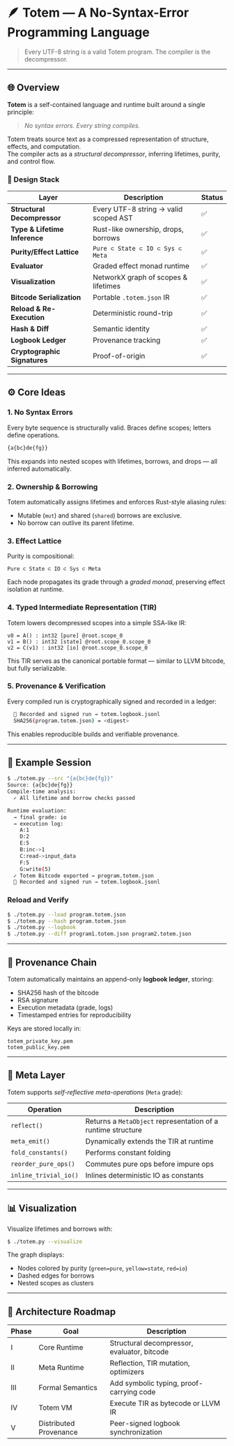# 🪶 Totem — A No-Syntax-Error Programming Language

> Every UTF-8 string is a valid Totem program. The compiler is the decompressor.

---

## 🌐 Overview

**Totem** is a self-contained language and runtime built around a single principle:

> *No syntax errors. Every string compiles.*

Totem treats source text as a compressed representation of structure, effects, and computation.  
The compiler acts as a *structural decompressor*, inferring lifetimes, purity, and control flow.

### 🧩 Design Stack

| Layer | Description | Status |
|--------|-------------|--------|
| **Structural Decompressor** | Every UTF-8 string → valid scoped AST | ✅ |
| **Type & Lifetime Inference** | Rust-like ownership, drops, borrows | ✅ |
| **Purity/Effect Lattice** | `Pure ⊂ State ⊂ IO ⊂ Sys ⊂ Meta` | ✅ |
| **Evaluator** | Graded effect monad runtime | ✅ |
| **Visualization** | NetworkX graph of scopes & lifetimes | ✅ |
| **Bitcode Serialization** | Portable `.totem.json` IR | ✅ |
| **Reload & Re-Execution** | Deterministic round-trip | ✅ |
| **Hash & Diff** | Semantic identity | ✅ |
| **Logbook Ledger** | Provenance tracking | ✅ |
| **Cryptographic Signatures** | Proof-of-origin | ✅ |

---

## ⚙️ Core Ideas

### 1. **No Syntax Errors**
Every byte sequence is structurally valid. Braces define scopes; letters define operations.

```bash
{a{bc}de{fg}}
```

This expands into nested scopes with lifetimes, borrows, and drops — all inferred automatically.

### 2. **Ownership & Borrowing**
Totem automatically assigns lifetimes and enforces Rust-style aliasing rules:
- Mutable (`mut`) and shared (`shared`) borrows are exclusive.
- No borrow can outlive its parent lifetime.

### 3. **Effect Lattice**
Purity is compositional:

```
Pure ⊂ State ⊂ IO ⊂ Sys ⊂ Meta
```

Each node propagates its grade through a *graded monad*, preserving effect isolation at runtime.

### 4. **Typed Intermediate Representation (TIR)**
Totem lowers decompressed scopes into a simple SSA-like IR:

```plaintext
v0 = A() : int32 [pure] @root.scope_0
v1 = B() : int32 [state] @root.scope_0.scope_0
v2 = C(v1) : int32 [io] @root.scope_0.scope_0
```

This TIR serves as the canonical portable format — similar to LLVM bitcode, but fully serializable.

### 5. **Provenance & Verification**
Every compiled run is cryptographically signed and recorded in a ledger:

```bash
  📜 Recorded and signed run → totem.logbook.jsonl
  SHA256(program.totem.json) = <digest>
```

This enables reproducible builds and verifiable provenance.

---

## 🧮 Example Session

```bash
$ ./totem.py --src "{a{bc}de{fg}}"
Source: {a{bc}de{fg}}
Compile-time analysis:
  ✓ All lifetime and borrow checks passed

Runtime evaluation:
  → final grade: io
  → execution log:
    A:1
    D:2
    E:5
    B:inc->1
    C:read->input_data
    F:5
    G:write(5)
  ✓ Totem Bitcode exported → program.totem.json
  📜 Recorded and signed run → totem.logbook.jsonl
```

### Reload and Verify

```bash
$ ./totem.py --load program.totem.json
$ ./totem.py --hash program.totem.json
$ ./totem.py --logbook
$ ./totem.py --diff program1.totem.json program2.totem.json
```

---

## 🔐 Provenance Chain

Totem automatically maintains an append-only **logbook ledger**, storing:

- SHA256 hash of the bitcode  
- RSA signature  
- Execution metadata (grade, logs)  
- Timestamped entries for reproducibility

Keys are stored locally in:
```
totem_private_key.pem
totem_public_key.pem
```

---

## 🧭 Meta Layer

Totem supports *self-reflective meta-operations* (`Meta` grade):

| Operation | Description |
|------------|-------------|
| `reflect()` | Returns a `MetaObject` representation of a runtime structure |
| `meta_emit()` | Dynamically extends the TIR at runtime |
| `fold_constants()` | Performs constant folding |
| `reorder_pure_ops()` | Commutes pure ops before impure ops |
| `inline_trivial_io()` | Inlines deterministic IO as constants |

---

## 📊 Visualization

Visualize lifetimes and borrows with:

```bash
$ ./totem.py --visualize
```

The graph displays:
- Nodes colored by purity (`green=pure`, `yellow=state`, `red=io`)
- Dashed edges for borrows
- Nested scopes as clusters

---

## 🧱 Architecture Roadmap

| Phase | Goal | Description |
|-------|------|-------------|
| I | Core Runtime | Structural decompressor, evaluator, bitcode |
| II | Meta Runtime | Reflection, TIR mutation, optimizers |
| III | Formal Semantics | Add symbolic typing, proof-carrying code |
| IV | Totem VM | Execute TIR as bytecode or LLVM IR |
| V | Distributed Provenance | Peer-signed logbook synchronization |
